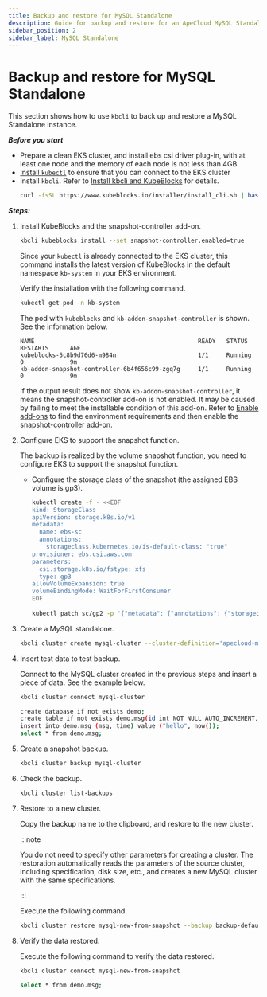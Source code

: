 ```yaml
---
title: Backup and restore for MySQL Standalone
description: Guide for backup and restore for an ApeCloud MySQL Standalone
sidebar_position: 2
sidebar_label: MySQL Standalone
---
```


# Backup and restore for MySQL Standalone 
This section shows how to use `kbcli` to back up and restore a MySQL Standalone instance.

***Before you start***

- Prepare a clean EKS cluster, and install ebs csi driver plug-in, with at least one node and the memory of each node is not less than 4GB.
- [Install `kubectl`](https://kubernetes.io/docs/tasks/tools/install-kubectl-macos/) to ensure that you can connect to the EKS cluster 
- Install `kbcli`. Refer to [Install kbcli and KubeBlocks](./../../installation/install-and-uninstall-kbcli-and-kubeblocks.md) for details.
   ```bash
   curl -fsSL https://www.kubeblocks.io/installer/install_cli.sh | bash
   ```

***Steps:***

1. Install KubeBlocks and the snapshot-controller add-on.
     ```bash
     kbcli kubeblocks install --set snapshot-controller.enabled=true
     ```
 
     Since your `kubectl` is already connected to the EKS cluster, this command installs the latest version of KubeBlocks in the default namespace `kb-system` in your EKS environment.

     Verify the installation with the following command.

     ```bash
     kubectl get pod -n kb-system
     ```

     The pod with `kubeblocks` and  `kb-addon-snapshot-controller` is shown. See the information below.
     ```
     NAME                                              READY   STATUS             RESTARTS      AGE
     kubeblocks-5c8b9d76d6-m984n                       1/1     Running            0             9m
     kb-addon-snapshot-controller-6b4f656c99-zgq7g     1/1     Running            0             9m
     ```

     If the output result does not show `kb-addon-snapshot-controller`, it means the snapshot-controller add-on is not enabled. It may be caused by failing to meet the installable condition of this add-on. Refer to [Enable add-ons](../../installation/enable-add-ons.md) to find the environment requirements and then enable the snapshot-controller add-on.

2. Configure EKS to support the snapshot function.
    
     The backup is realized by the volume snapshot function, you need to configure EKS to support the snapshot function.
    - Configure the storage class of the snapshot (the assigned EBS volume is gp3).
       ```bash
       kubectl create -f - <<EOF
       kind: StorageClass
       apiVersion: storage.k8s.io/v1
       metadata:
         name: ebs-sc
         annotations:
           storageclass.kubernetes.io/is-default-class: "true"
       provisioner: ebs.csi.aws.com
       parameters:
         csi.storage.k8s.io/fstype: xfs
         type: gp3
       allowVolumeExpansion: true
       volumeBindingMode: WaitForFirstConsumer
       EOF
  
       kubectl patch sc/gp2 -p '{"metadata": {"annotations": {"storageclass.kubernetes.io/is-default-class": "false"}}}'
       ```

3. Create a MySQL standalone. 
     ```bash
     kbcli cluster create mysql-cluster --cluster-definition='apecloud-mysql'
     ```
4. Insert test data to test backup.
    
     Connect to the MySQL cluster created in the previous steps and insert a piece of data. See the example below.
     ```bash
     kbcli cluster connect mysql-cluster
   
     create database if not exists demo;
     create table if not exists demo.msg(id int NOT NULL AUTO_INCREMENT, msg text, time datetime, PRIMARY KEY (id));
     insert into demo.msg (msg, time) value ("hello", now());
     select * from demo.msg;
     ```
  
5. Create a snapshot backup.
    ```bash
    kbcli cluster backup mysql-cluster
    ```
6. Check the backup.
    ```bash
    kbcli cluster list-backups
    ```
7. Restore to a new cluster.
    
   Copy the backup name to the clipboard, and restore to the new cluster. 

   :::note

   You do not need to specify other parameters for creating a cluster. The restoration automatically reads the parameters of the source cluster, including specification, disk size, etc., and creates a new MySQL cluster with the same specifications.

   :::

   Execute the following command.
   ```bash
   kbcli cluster restore mysql-new-from-snapshot --backup backup-default-mysql-cluster-20221124113440
   ```
8. Verify the data restored.
    
     Execute the following command to verify the data restored.

     ```bash
     kbcli cluster connect mysql-new-from-snapshot

     select * from demo.msg;
     ```
